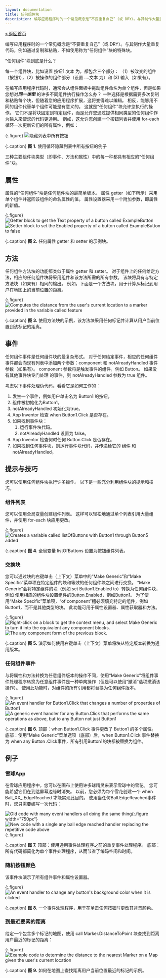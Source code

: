 ```yaml
---
layout: documentation
title: 任何组件块
description: 编写应用程序时的一个常见概念是“不要重复自己”（或 DRY）。与其制作大量重复代码，例如通过复制和粘贴，不如使用称为“任何组件”块的特殊块。
---
```


[&laquo; 返回首页](index.html)

编写应用程序时的一个常见概念是“不要重复自己”（或 DRY）。与其制作大量重复代码，例如通过复制和粘贴，不如使用称为“任何组件”块的特殊块。

“任何组件”块到底是什么？ 

每一个组件块，比如<span class="setter block">设置 按钮1.文本 为</span>，都包含三个部分：
（1）被改变的组件（<span class="component block">按钮1</span>），（2）被操作的组件部分（<span class="setter block">设置 ....文本 为</span>）和 (3) 输入（如果有）。 

在编写应用程序代码时，通常会从组件面板中拖动组件命名为单个组件，但是如果您想对<strong><em>同一类型</em></strong> 的许多不同组件执行操作怎么办？ 
 一种选择是根据需要多次复制和粘贴每个块，但随着您的应用程序扩展，这将变得难以编辑。 
 相反，能够用不同的组件代替单个组件可能是有意义的。 这就是“任何组件”块允许您执行的操作。 
 它们不是将块固定到特定组件，而是允许您通过提供相同类型的任何组件作为输入来使您的代码更通用。 
 例如，这允许您创建一个按钮列表并使用 <span class="control block">for-each</span> 循环一次更新它们的所有属性，例如：

{:.figure}
![隐藏列表中所有按钮](images/loop-example.png)

{:.caption}
**图 1.** 使用循环隐藏列表中所有按钮的例子

三种主要组件块类型（即事件、方法和属性）中的每一种都具有相应的“任何组件”块。

## 属性

属性的“任何组件”块是任何组件块的最简单版本。 属性 getter（如下所示）采用单个组件并返回该组件的命名属性的值。 属性设置器采用一个附加参数，即属性的新值。

{:.figure}
![Getter block to get the Text property of a button called ExampleButton](images/getter.png)
<br />
![Setter block to set the Enabled property of a button called ExampleButton to false](images/setter.png)

{:.caption}
**图 2.** 任何属性 getter 和 setter 的示例块。

## 方法

任何组件方法块的功能都类似于属性 getter 和 setter。 对于组件上的任何给定方法，相应的任何组件块将采用组件和该方法所需的所有参数。 该块将具有与特定方法块（如果有）相同的输出。 例如，下面是一个方法块，用于计算从标记到用户在地图上的当前位置的距离。

{:.figure}
![Computes the distance from the user's current location to a marker provided in the variable called feature](images/method.png)

{:.caption}
**图 3.** 使用方法块的示例，该方法块采用任何标记并计算从用户当前位置到该标记的距离。

## 事件

任何组件事件是任何组件块的最复杂形式。 对于任何给定事件，相应的任何组件事件都会向现有列表中添加两个参数：<span class="variable block">component</span> 和 <span class="variable block">notAlreadyHandled</span> 事件参数（如果有）。 <span class="variable block">component</span> 参数将是触发事件的组件，例如 <span class="component block">Button</span>。 如果没有其他事件块专门处理 <span class="variable block"> 的事件，则 <span class="variable block">notAlreadyHandled</span> 参数为 <span class="logic block">true</span> 组件。

考虑以下事件处理伪代码，看看它是如何工作的：

1. 发生一个事件，例如用户单击名为 Button1 的按钮。
2. <span class="variable block">组件</span>被初始化为<span class="getter block">Button1</span>。
3. <span class="variable block">notAlreadyHandled</span> 初始化为<span class="logic block">true</span>。
4. App Inventor 检查 <span class="event block">when Button1.Click</span> 是否存在。
5. 如果找到事件块：
     1. 运行事件块代码。
     2. <span class="variable block">notAlreadyHandled</span> 设置为 <span class="logic block">false</span>。
6. App Inventor 检查<span class="event block">何时任何 Button.Click</span> 是否存在。
7. 如果找到任何事件块，则运行事件块代码，并传递给它的 <span class="variable block">组件</span> 和 <span class="variable block">notAlreadyHandled</span>。


## 提示与技巧

您可以使用任何组件块执行许多操作。 以下是一些充分利用组件块的提示和技巧。

### 组件列表

您可以使用全局变量<span class="list block">创建组件列表</span>。 这样可以轻松地通过单个列表引用大量组件，并使用 <span class="control block">for-each</span> 块应用更改。

{:.figure}
![Creates a variable called listOfButtons with Button1 through Button5 added](images/list-of-components.png)

{:.caption}
**图 4.** 全局变量 <span class="variable block">listOfButtons</span> 设置为按钮组件列表。

### 交换块

您可以通过块的右键单击（上下文）菜单中的“Make Generic”和“Make Specific”菜单项在特定组件的块和等效的任何组件块之间进行交换。 “Make Generic”会将特定组件的块（例如 <span class="setter block">set Button1.Enabled to</span>）转换为任何组件块，例如 <span class="setter block" >使用相应的组件块设置组件的Button.Enabled</span>，例如<span class="component block">Button1</span>。 为了使用“Make Specific”菜单项，“of component”槽必须填充特定的组件，例如 <span class="component block">Button1</span>，而不是其他类型的块。 此功能可用于属性设置器、属性获取器和方法。

{:.figure}
![Right-click on a block to get the context menu, and select Make Generic to turn it into the equivalent any component blocks.](images/specific-block.png) ![The any component form of the previous block.](setter.png)

{:.caption}
**图 5.** 演示如何使用右键单击（上下文）菜单将块从特定版本转换为通用版本。

### 任何组件事件

与将属性和方法转换为任意组件版本的操作不同，使用“Make Generic”将组件事件处理程序转换为任意组件事件是一种单向操作（但是可以使用“撤消”选项撤消该操作）。 使用此功能时，对组件的所有引用都将替换为任何组件版本。

{:.figure}
![An event handler for Button1.Click that changes a number of properties of Button1](images/any-event-example-a.png)<br>
![A generic event handler for any Button.Click that performs the same operations as above, but to any Button not just Button1](images/any-event-example-b.png)

{:.caption}
**图 6.** 顶部：<span class="event block">when Button1.Click</span> 事件更改了 Button1 的多个属性。 底部：使用“Make Generic”菜单选项（底部）后，<span class="event block">when Button1.Click</span> 事件替换为 <span class="event block">when any Button .Click</span>事件，所有引用Button1的块都被替换为<span class="variable block">组件</span>。

## 例子

### 雪球App

在雪球应用程序中，您可以在画布上使用许多球精灵来表示雪球中的雪花。 您可能希望它们在到达屏幕边缘时消失。 以前，您必须为每个雪花创建一个 <span class="event block">when Ball_XX_.EdgeReached</span> 才能实现此目的。 使用<span class="event block">当任何Ball.EdgeReached</span>事件时，您只需要编写一次代码：

![Old code with many event handlers all doing the same thing](images/snowglobe-specific.png){:.figure width="750px"}<br>
![New code with a single any ball edge reached handler replacing the repetitive code above](images/snowglobe-generic.png){:.figure}<br>

{:.caption}
**图 7.** 顶部：使用通用事件处理程序之前的重复事件处理程序。 底部：所有代码都简化为单个事件处理程序，从而节省了编码空间和时间。

### 随机按钮颜色

该事件块演示了所有组件事件和属性设置器。

{:.figure}
![An event handler to change any button's background color when it is clicked](images/random-colors.png)

{:.caption}
**图 8.** 一个事件处理程序，用于在单击任何按钮时更改其背景颜色。

### 到最近要素的距离

给定一个包含多个标记的地图，使用 <span class="procedure block">call Marker.DistanceToPoint</span> 块查找到距离用户最近的标记的距离：

{:.figure}
![Example code to determine the distance to the nearest Marker on a Map given the user's current location](images/method-example.png)

{:.caption}
**图 9.** 如何在地图上查找距离用户当前位置最近的标记的示例。
